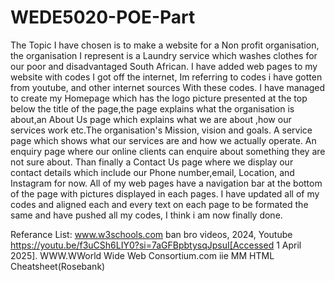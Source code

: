 # WEDE5020-POE-Part
The Topic I have chosen is to make a website for a Non profit organisation, the organisation I represent is a Laundry service which washes clothes for our poor and disadvantaged South African.
I have added web pages to my website with codes I got off the internet, Im referring to codes i have gotten from youtube, and other internet sources With these codes.
I have managed to create my Homepage which has the logo picture presented at the top below the title of the page,the page explains what the organisation is about,an About Us page which explains what we are about ,how our services work etc.The organisation's Mission, vision and goals. A service page which shows what our services are and how we actually operate. An enquiry page where our online clients can enquire about something they are not sure about. Than finally a Contact Us page where we display our contact details which include our Phone number,email, Location, and Instagram for now. 
All of my web pages have a navigation bar at the bottom of the page with pictures displayed in each pages.
I have updated all of my codes and aligned each and every text on each page to be formated the same and have pushed all my codes, I think i am now finally done.

Referance List: www.w3schools.com
                ban bro videos, 2024, Youtube https://youtu.be/f3uCSh6LIY0?si=7aGFBpbtysqJpsuI[Accessed 1 April 2025].
                WWW.WWorld Wide Web Consortium.com
                iie MM HTML Cheatsheet(Rosebank)
                
